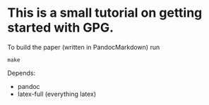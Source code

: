 # This is a small tutorial on getting started with GPG.

To build the paper (written in PandocMarkdown) run

```make```

Depends:
* pandoc
* latex-full (everything latex)
